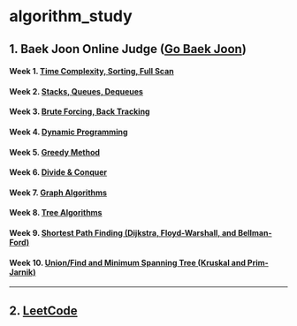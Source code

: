 # algorithm_study

## 1. Baek Joon Online Judge ([Go Baek Joon](https://www.acmicpc.net/))
<!-- ### [:blue_book: Review Note](./BaekJoon/Review/review_note.md) -->
#### Week 1. [Time Complexity, Sorting, Full Scan](./BaekJoon/Solutions/Week1/contents.md)
#### Week 2. [Stacks, Queues, Dequeues](./BaekJoon/Solutions/Week2/contents.md)
#### Week 3. [Brute Forcing, Back Tracking](./BaekJoon/Solutions/Week3/contents.md)
#### Week 4. [Dynamic Programming](./BaekJoon/Solutions/Week4/contents.md)
#### Week 5. [Greedy Method](./BaekJoon/Solutions/Week5/contents.md)
#### Week 6. [Divide & Conquer](./BaekJoon/Solutions/Week6/contents.md)
#### Week 7. [Graph Algorithms](./BaekJoon/Solutions/Week7/contents.md)
#### Week 8. [Tree Algorithms](./BaekJoon/Solutions/Week8/contents.md)
#### Week 9. [Shortest Path Finding (Dijkstra, Floyd-Warshall, and Bellman-Ford)](./BaekJoon/Solutions/Week9/contents.md)
#### Week 10. [Union/Find and Minimum Spanning Tree (Kruskal and Prim-Jarnik)](./BaekJoon/Solutions/Week10/contents.md)

---

## 2. [LeetCode](./LeetCode/2024_internship_prep/main.md)